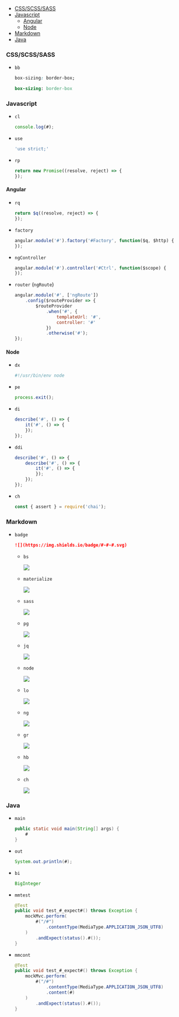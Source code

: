 <!-- TOC -->

- [CSS/SCSS/SASS](#cssscsssass)
- [Javascript](#javascript)
  - [Angular](#angular)
  - [Node](#node)
- [Markdown](#markdown)
- [Java](#java)

<!-- /TOC -->

### CSS/SCSS/SASS

- `bb`
    ```css
    box-sizing: border-box;
    ```
    
    ```sass
    box-sizing: border-box
    ```

### Javascript

- `cl`
    ```js
    console.log(#);
    ```
- `use`
    ```js
    'use strict;'
    ```
- `rp`
    ```js
    return new Promise((resolve, reject) => {
    });
    ```

#### Angular

- `rq`
    ```js
    return $q((resolve, reject) => {
    });

- `factory`
    ```js
    angular.module('#').factory('#Factory', function($q, $http) {
    });
    ```
- `ngController`
    ```js
    angular.module('#').controller('#Ctrl', function($scope) {
    });
    ```
- `router` (`ngRoute`)
    ```js
    angular.module('#', ['ngRoute'])
        .config($routeProvider => {
            $routeProvider
                .when('#', {
                    templateUrl: '#',
                    controller: '#'
                })
                .otherwise('#');
    });
    ```

#### Node
- `dx`
    ```js
    #!/usr/bin/env node
    ```
- `pe`
    ```js
    process.exit();
    ```
- `di`
    ```js
    describe('#', () => {
        it('#', () => {
        });
    });
    ```
- `ddi`
    ```js
    describe('#', () => {
        describe('#', () => {
            it('#', () => {
            });
        });
    });
    ```
- `ch`
    ```js
    const { assert } = require('chai');
    ```

### Markdown

- `badge`
    ```md
    ![](https://img.shields.io/badge/#-#-#.svg)
    ```
    
    - `bs`
        
        ![](https://img.shields.io/badge/css-bootstrap-5F2C7C.svg)

    - `materialize`

        ![](https://img.shields.io/badge/css-materialize-F95972.svg)

    - `sass`

        ![](https://img.shields.io/badge/css_preprocessor-sass-DC4497.svg)

    - `pg`

        ![](https://img.shields.io/badge/data-postgres-316391.svg)

    - `jq`

        ![](https://img.shields.io/badge/jquery-version-005FAD.svg)
        
    - `node`
        
        ![](https://img.shields.io/badge/node-version-61BC62.svg)

    - `lo`
        
        ![](https://img.shields.io/badge/lodash-version-3554FF.svg)

    - `ng`
        
        ![](https://img.shields.io/badge/angularJS-version-D00027.svg)
    
    - `gr`

        ![](https://img.shields.io/badge/grunt-version-ED8024.svg)

    - `hb`

        ![](https://img.shields.io/badge/handlebars-version-F47904.svg)
    
    - `ch`

        ![](https://img.shields.io/badge/testing-chai+mocha-a40802.svg)

### Java

- `main`
    ```java
    public static void main(String[] args) {
        #
    }
    ```

- `out`
    ```java
    System.out.println(#);
    ```

- `bi`
    ```java
    BigInteger
    ```

- `mmtest`
    ```java
	@Test
	public void test_#_expect#() throws Exception {
	    mockMvc.perform(
            #("/#")
                .contentType(MediaType.APPLICATION_JSON_UTF8)
		)
            .andExpect(status().#());
	}
    ```

- `mmcont`
    ```java
	@Test
	public void test_#_expect#() throws Exception {
        mockMvc.perform(
            #("/#")
                .contentType(MediaType.APPLICATION_JSON_UTF8)
                .content(#)
        )
            .andExpect(status().#());
	}
    ```
